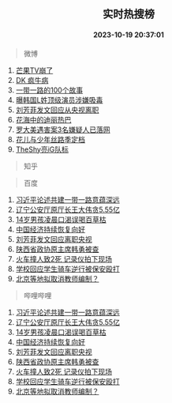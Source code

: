 <div align="center"><h2>实时热搜榜</h2><h4>2023-10-19 20:37:01</h4></div>

> 微博  

1. [芒果TV崩了](https://s.weibo.com/weibo?q=%E8%8A%92%E6%9E%9CTV%E5%B4%A9%E4%BA%86&t=31&band_rank=1&Refer=top)<br />
2. [DK 疯牛病](https://s.weibo.com/weibo?q=DK%20%E7%96%AF%E7%89%9B%E7%97%85&t=31&band_rank=2&Refer=top)<br />
3. [一带一路的100个故事](https://s.weibo.com/weibo?q=%23%E4%B8%80%E5%B8%A6%E4%B8%80%E8%B7%AF%E7%9A%84100%E4%B8%AA%E6%95%85%E4%BA%8B%23&t=31&band_rank=3&Refer=top)<br />
4. [曝韩国L姓顶级演员涉嫌吸毒](https://s.weibo.com/weibo?q=%23%E6%9B%9D%E9%9F%A9%E5%9B%BDL%E5%A7%93%E9%A1%B6%E7%BA%A7%E6%BC%94%E5%91%98%E6%B6%89%E5%AB%8C%E5%90%B8%E6%AF%92%23&t=31&band_rank=4&Refer=top)<br />
5. [刘芳菲发文回应从央视离职](https://s.weibo.com/weibo?q=%23%E5%88%98%E8%8A%B3%E8%8F%B2%E5%8F%91%E6%96%87%E5%9B%9E%E5%BA%94%E4%BB%8E%E5%A4%AE%E8%A7%86%E7%A6%BB%E8%81%8C%23&t=31&band_rank=5&Refer=top)<br />
6. [花海中的迪丽热巴](https://s.weibo.com/weibo?q=%23%E8%8A%B1%E6%B5%B7%E4%B8%AD%E7%9A%84%E8%BF%AA%E4%B8%BD%E7%83%AD%E5%B7%B4%23&t=31&band_rank=6&Refer=top)<br />
7. [罗大美遇害案3名嫌疑人已落网](https://s.weibo.com/weibo?q=%23%E7%BD%97%E5%A4%A7%E7%BE%8E%E9%81%87%E5%AE%B3%E6%A1%883%E5%90%8D%E5%AB%8C%E7%96%91%E4%BA%BA%E5%B7%B2%E8%90%BD%E7%BD%91%23&t=31&band_rank=7&Refer=top)<br />
8. [花儿与少年丝路季定档](https://s.weibo.com/weibo?q=%23%E8%8A%B1%E5%84%BF%E4%B8%8E%E5%B0%91%E5%B9%B4%E4%B8%9D%E8%B7%AF%E5%AD%A3%E5%AE%9A%E6%A1%A3%23&t=31&band_rank=8&Refer=top)<br />
9. [TheShy亮iG队标](https://s.weibo.com/weibo?q=%23TheShy%E4%BA%AEiG%E9%98%9F%E6%A0%87%23&t=31&band_rank=9&Refer=top)<br />

> 知乎  


> 百度  

1. [习近平论述共建一带一路意蕴深远](https://www.baidu.com/s?wd=%E4%B9%A0%E8%BF%91%E5%B9%B3%E8%AE%BA%E8%BF%B0%E5%85%B1%E5%BB%BA%E4%B8%80%E5%B8%A6%E4%B8%80%E8%B7%AF%E6%84%8F%E8%95%B4%E6%B7%B1%E8%BF%9C&sa=fyb_news&rsv_dl=fyb_news)<br />
2. [辽宁公安厅原厅长王大伟贪5.55亿](https://www.baidu.com/s?wd=%E8%BE%BD%E5%AE%81%E5%85%AC%E5%AE%89%E5%8E%85%E5%8E%9F%E5%8E%85%E9%95%BF%E7%8E%8B%E5%A4%A7%E4%BC%9F%E8%B4%AA5.55%E4%BA%BF&sa=fyb_news&rsv_dl=fyb_news)<br />
3. [14岁男孩凌晨口渴误喝百草枯](https://www.baidu.com/s?wd=14%E5%B2%81%E7%94%B7%E5%AD%A9%E5%87%8C%E6%99%A8%E5%8F%A3%E6%B8%B4%E8%AF%AF%E5%96%9D%E7%99%BE%E8%8D%89%E6%9E%AF&sa=fyb_news&rsv_dl=fyb_news)<br />
4. [中国经济持续恢复向好](https://www.baidu.com/s?wd=%E4%B8%AD%E5%9B%BD%E7%BB%8F%E6%B5%8E%E6%8C%81%E7%BB%AD%E6%81%A2%E5%A4%8D%E5%90%91%E5%A5%BD&sa=fyb_news&rsv_dl=fyb_news)<br />
5. [刘芳菲发文回应离职央视](https://www.baidu.com/s?wd=%E5%88%98%E8%8A%B3%E8%8F%B2%E5%8F%91%E6%96%87%E5%9B%9E%E5%BA%94%E7%A6%BB%E8%81%8C%E5%A4%AE%E8%A7%86&sa=fyb_news&rsv_dl=fyb_news)<br />
6. [陕西省政协原主席韩勇被查](https://www.baidu.com/s?wd=%E9%99%95%E8%A5%BF%E7%9C%81%E6%94%BF%E5%8D%8F%E5%8E%9F%E4%B8%BB%E5%B8%AD%E9%9F%A9%E5%8B%87%E8%A2%AB%E6%9F%A5&sa=fyb_news&rsv_dl=fyb_news)<br />
7. [火车撞人致2死 记录仪拍下现场](https://www.baidu.com/s?wd=%E7%81%AB%E8%BD%A6%E6%92%9E%E4%BA%BA%E8%87%B42%E6%AD%BB+%E8%AE%B0%E5%BD%95%E4%BB%AA%E6%8B%8D%E4%B8%8B%E7%8E%B0%E5%9C%BA&sa=fyb_news&rsv_dl=fyb_news)<br />
8. [学校回应学生骑车逆行被保安殴打](https://www.baidu.com/s?wd=%E5%AD%A6%E6%A0%A1%E5%9B%9E%E5%BA%94%E5%AD%A6%E7%94%9F%E9%AA%91%E8%BD%A6%E9%80%86%E8%A1%8C%E8%A2%AB%E4%BF%9D%E5%AE%89%E6%AE%B4%E6%89%93&sa=fyb_news&rsv_dl=fyb_news)<br />
9. [北京等地拟取消教师编制？](https://www.baidu.com/s?wd=%E5%8C%97%E4%BA%AC%E7%AD%89%E5%9C%B0%E6%8B%9F%E5%8F%96%E6%B6%88%E6%95%99%E5%B8%88%E7%BC%96%E5%88%B6%EF%BC%9F&sa=fyb_news&rsv_dl=fyb_news)<br />

> 哔哩哔哩  

1. [习近平论述共建一带一路意蕴深远](https://www.baidu.com/s?wd=%E4%B9%A0%E8%BF%91%E5%B9%B3%E8%AE%BA%E8%BF%B0%E5%85%B1%E5%BB%BA%E4%B8%80%E5%B8%A6%E4%B8%80%E8%B7%AF%E6%84%8F%E8%95%B4%E6%B7%B1%E8%BF%9C&sa=fyb_news&rsv_dl=fyb_news)<br />
2. [辽宁公安厅原厅长王大伟贪5.55亿](https://www.baidu.com/s?wd=%E8%BE%BD%E5%AE%81%E5%85%AC%E5%AE%89%E5%8E%85%E5%8E%9F%E5%8E%85%E9%95%BF%E7%8E%8B%E5%A4%A7%E4%BC%9F%E8%B4%AA5.55%E4%BA%BF&sa=fyb_news&rsv_dl=fyb_news)<br />
3. [14岁男孩凌晨口渴误喝百草枯](https://www.baidu.com/s?wd=14%E5%B2%81%E7%94%B7%E5%AD%A9%E5%87%8C%E6%99%A8%E5%8F%A3%E6%B8%B4%E8%AF%AF%E5%96%9D%E7%99%BE%E8%8D%89%E6%9E%AF&sa=fyb_news&rsv_dl=fyb_news)<br />
4. [中国经济持续恢复向好](https://www.baidu.com/s?wd=%E4%B8%AD%E5%9B%BD%E7%BB%8F%E6%B5%8E%E6%8C%81%E7%BB%AD%E6%81%A2%E5%A4%8D%E5%90%91%E5%A5%BD&sa=fyb_news&rsv_dl=fyb_news)<br />
5. [刘芳菲发文回应离职央视](https://www.baidu.com/s?wd=%E5%88%98%E8%8A%B3%E8%8F%B2%E5%8F%91%E6%96%87%E5%9B%9E%E5%BA%94%E7%A6%BB%E8%81%8C%E5%A4%AE%E8%A7%86&sa=fyb_news&rsv_dl=fyb_news)<br />
6. [陕西省政协原主席韩勇被查](https://www.baidu.com/s?wd=%E9%99%95%E8%A5%BF%E7%9C%81%E6%94%BF%E5%8D%8F%E5%8E%9F%E4%B8%BB%E5%B8%AD%E9%9F%A9%E5%8B%87%E8%A2%AB%E6%9F%A5&sa=fyb_news&rsv_dl=fyb_news)<br />
7. [火车撞人致2死 记录仪拍下现场](https://www.baidu.com/s?wd=%E7%81%AB%E8%BD%A6%E6%92%9E%E4%BA%BA%E8%87%B42%E6%AD%BB+%E8%AE%B0%E5%BD%95%E4%BB%AA%E6%8B%8D%E4%B8%8B%E7%8E%B0%E5%9C%BA&sa=fyb_news&rsv_dl=fyb_news)<br />
8. [学校回应学生骑车逆行被保安殴打](https://www.baidu.com/s?wd=%E5%AD%A6%E6%A0%A1%E5%9B%9E%E5%BA%94%E5%AD%A6%E7%94%9F%E9%AA%91%E8%BD%A6%E9%80%86%E8%A1%8C%E8%A2%AB%E4%BF%9D%E5%AE%89%E6%AE%B4%E6%89%93&sa=fyb_news&rsv_dl=fyb_news)<br />
9. [北京等地拟取消教师编制？](https://www.baidu.com/s?wd=%E5%8C%97%E4%BA%AC%E7%AD%89%E5%9C%B0%E6%8B%9F%E5%8F%96%E6%B6%88%E6%95%99%E5%B8%88%E7%BC%96%E5%88%B6%EF%BC%9F&sa=fyb_news&rsv_dl=fyb_news)<br />
